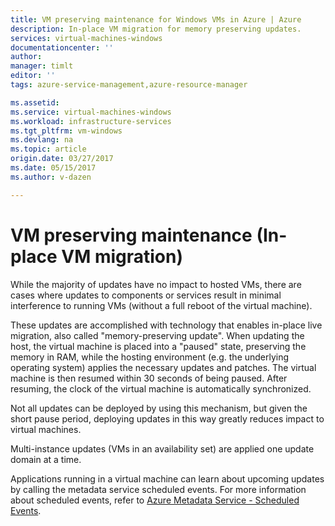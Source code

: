 ```yaml
---
title: VM preserving maintenance for Windows VMs in Azure | Azure
description: In-place VM migration for memory preserving updates.
services: virtual-machines-windows
documentationcenter: ''
author: 
manager: timlt
editor: ''
tags: azure-service-management,azure-resource-manager

ms.assetid: 
ms.service: virtual-machines-windows
ms.workload: infrastructure-services
ms.tgt_pltfrm: vm-windows
ms.devlang: na
ms.topic: article
origin.date: 03/27/2017
ms.date: 05/15/2017
ms.author: v-dazen

---
```


# VM preserving maintenance (In-place VM migration)

While the majority of updates have no impact to hosted VMs, there are
cases where updates to components or services result in minimal
interference to running VMs (without a full reboot of the virtual
machine).

These updates are accomplished with technology that enables in-place
live migration, also called "memory-preserving update". When updating
the host, the virtual machine is placed into a "paused" state,
preserving the memory in RAM, while the hosting environment (e.g. the
underlying operating system) applies the necessary updates and patches.
The virtual machine is then resumed within 30 seconds of being paused.
After resuming, the clock of the virtual machine is automatically
synchronized.

Not all updates can be deployed by using this mechanism, but given the
short pause period, deploying updates in this way greatly reduces impact
to virtual machines.

Multi-instance updates (VMs in an availability set) are applied one
update domain at a time.

Applications running in a virtual machine can learn about upcoming
updates by calling the metadata service scheduled events. For more
information about scheduled events, refer to [Azure Metadata Service -
Scheduled
Events](../virtual-machines-scheduled-events.md).